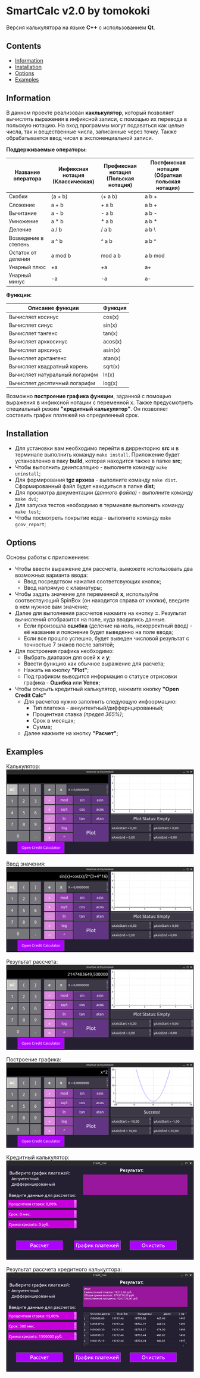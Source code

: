 # SmartCalc v2.0 by tomokoki <!-- omit in toc -->
Версия калькулятора на языке __C++__ с использованием __Qt__.

## Contents <!-- omit in toc -->
- [Information](#information)
- [Installation](#installation)
- [Options](#options)
- [Examples](#examples)

## Information

В данном проекте реализован **каклькулятор**, который позволяет вычислять выражения в инфиксной записи, с помощью их перевода в польскую нотацию. На вход программы могут подаваться как целые числа, так и вещественные числа, записанные через точку. Также обрабатывается ввод чисел в экспоненциальной записи. 

**Поддерживаемые операторы:**

| Название оператора   | Инфиксная нотация <br /> (Классическая) | Префиксная нотация <br /> (Польская нотация) | Постфиксная нотация <br /> (Обратная польская нотация) |
| -------------------- | --------------------------------------- | -------------------------------------------- | ------------------------------------------------------ |
| Скобки               | (a + b)                                 | (+ a b)                                      | a b +                                                  |
| Сложение             | a + b                                   | + a b                                        | a b +                                                  |
| Вычитание            | a - b                                   | - a b                                        | a b -                                                  |
| Умножение            | a * b                                   | * a b                                        | a b *                                                  |
| Деление              | a / b                                   | / a b                                        | a b \                                                  |
| Возведение в степень | a ^ b                                   | ^ a b                                        | a b ^                                                  |
| Остаток от деления   | a mod b                                 | mod a b                                      | a b mod                                                |
| Унарный плюс         | +a                                      | +a                                           | a+                                                     |
| Унарный минус        | -a                                      | -a                                           | a-                                                     |


**Функции:**  

| Описание функции               | Функция |
| ------------------------------ | ------- |
| Вычисляет косинус              | cos(x)  |
| Вычисляет синус                | sin(x)  |
| Вычисляет тангенс              | tan(x)  |
| Вычисляет арккосинус           | acos(x) |
| Вычисляет арксинус             | asin(x) |
| Вычисляет арктангенс           | atan(x) |
| Вычисляет квадратный корень    | sqrt(x) |
| Вычисляет натуральный логарифм | ln(x)   |
| Вычисляет десятичный логарифм  | log(x)  |

Возможно __построение графика функции__, заданной с помощью выражения в инфиксной нотации с переменной x.
Также предусмотреть специальный режим __"кредитный калькулятор"__. Он позволяет составить график платежей на определенный срок.

## Installation
- Для установки вам необходимо перейти в дирректорию __src__ и в терминале выполнить команду `make install`. Приложение будет установленно в паку __build__, которая находится также в папке __src__;
- Чтобы выполнить деинтсаляцию - выполните команду `make uninstall`;
- Для формирования __tgz архива__ -  выполните команду `make dist`. Сформированный файл будет находиться в папке __dist__;
- Для просмотра документации _(данного файла)_ - выполните команду `make dvi`; 
- Для запуска тестов необходимо в терминале выполнить команду `make test`;
- Чтобы посмотреть покрытие кода - выполните команду `make gcov_report`;

## Options
Основы работы с приложением:
- Чтобы ввести выражение для рассчета, выможете использовать два возможных варианта ввода:
  - Ввод посредством нажатия соответсвующих кнопок;
  - Ввод напрямую с клавиатуры;
- Чтобы задать значение для переменной __x__, используйте соотвествующий SpinBox (он находится справа от кнопки), введите в нем нужное вам значение;
- Далее для выполнения рассчетов нажмите на кнопку __=__. Результат вычислений отобразится на поле, куда вводились данные.
  - Если произошла __ошибка__ (деление на ноль, некорректный ввод) - её название и пояснение будет выведенно на поле ввода;
  - Если все прошло успешно, будет выведен числовой результат с точностью 7 знаков после запятой;
- Для построения графика необходимо:
  - Выбрать диапазон для осей __x__ и __y__;
  - Ввести функцию как обычное выражение для расчета;
  - Нажать на кнопку __"Plot"__;
  - Под графиком выводится информация о статусе отрисовки графика - __Ошибка__ или __Успех__;
- Чтобы открыть кредитный калькулятор, нажмите кнопку __"Open Credit Calc"__
  - Для расчетов нужно заполнить следующую инфоормацию:
    - Тип платежа - аннуитентный/диффернцированный;
    - Процентная ставка _(предел 365%)_; 
    - Срок в месяцах;
    - Сумма;
  - Далее нажмите на кнопку __"Расчет"__;

## Examples
Калькулятор:
![](../misc/images/calc_1.png)

Ввод значения:
![](../misc/images/calc_2.png)

Результат рассчета:
![](../misc/images/calc_3.png)

Построение графика:
![](../misc/images/calc_4.png)

Кредитный калькулятор:
![](../misc/images/credit_calc_1.png)

Результат рассчета кредитного калькултора:
![](../misc/images/credit_calc_2.png)